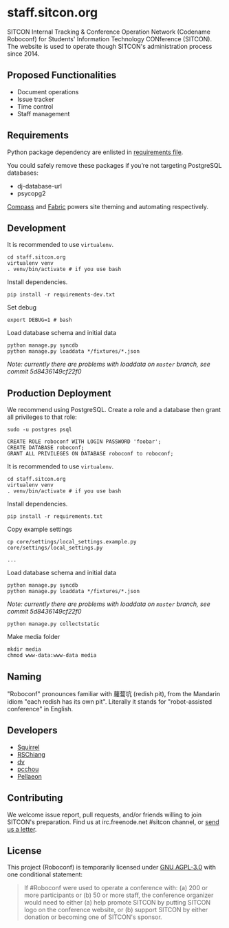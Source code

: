 staff.sitcon.org
================
SITCON Internal Tracking & Conference Operation Network (Codename Roboconf) for Students' Information Technology CONference (SITCON). The website is used to operate though SITCON's administration process since 2014.

Proposed Functionalities
------------------------
* Document operations
* Issue tracker
* Time control
* Staff management

Requirements
------------
Python package dependency are enlisted in [requirements file](requirements.txt).

You could safely remove these packages if you’re not targeting PostgreSQL databases:

* dj-database-url
* psycopg2

[Compass](compass-style.org) and [Fabric](http://fabfile.org) powers site theming and automating respectively.

Development
-----------
It is recommended to use `virtualenv`.

	cd staff.sitcon.org
	virtualenv venv
	. venv/bin/activate # if you use bash

Install dependencies.

	pip install -r requirements-dev.txt

Set debug

	export DEBUG=1 # bash

Load database schema and initial data

	python manage.py syncdb
	python manage.py loaddata */fixtures/*.json

_Note: currently there are problems with loaddata on `master` branch, see commit 5d8436149cf22f0_

Production Deployment
---------------------
We recommend using PostgreSQL. Create a role and a database then grant all privileges to that role:

	sudo -u postgres psql

	CREATE ROLE roboconf WITH LOGIN PASSWORD 'foobar';
	CREATE DATABASE roboconf;
	GRANT ALL PRIVILEGES ON DATABASE roboconf to roboconf;

It is recommended to use `virtualenv`.

	cd staff.sitcon.org
	virtualenv venv
	. venv/bin/activate # if you use bash

Install dependencies.

	pip install -r requirements.txt

Copy example settings

	cp core/settings/local_settings.example.py core/settings/local_settings.py

	...

Load database schema and initial data

	python manage.py syncdb
	python manage.py loaddata */fixtures/*.json

_Note: currently there are problems with loaddata on `master` branch, see commit 5d8436149cf22f0_

	python manage.py collectstatic

Make media folder

	mkdir media
	chmod www-data:www-data media

Naming
------
"Roboconf" pronounces familiar with 蘿蔔坑 (redish pit), from the Mandarin idiom "each redish has its own pit". Literally it stands for "robot-assisted conference" in English.

Developers
----------
* [Squirrel](https://github.com/azdkj532)
* [RSChiang](https://github.com/rschiang)
* [dv](https://github.com/wdv4758h)
* [pcchou](https://github.com/pcchou)
* [Pellaeon](https://github.com/pellaeon)

Contributing
------------
We welcome issue report, pull requests, and/or friends willing to join SITCON's preparation. Find us at irc.freenode.net #sitcon channel, or [send us a letter](mailto:contact@sitcon.org).

License
-------
This project (Roboconf) is temporarily licensed under [GNU AGPL-3.0](http://www.gnu.org/licenses/agpl-3.0.html) with one conditional statement:

> If #Roboconf were used to operate a conference with:
> (a) 200 or more participants or (b) 50 or more staff,
> the conference organizer would need to either
> (a) help promote SITCON by putting SITCON logo on the conference website, or
> (b) support SITCON by either donation or becoming one of SITCON's sponsor.

